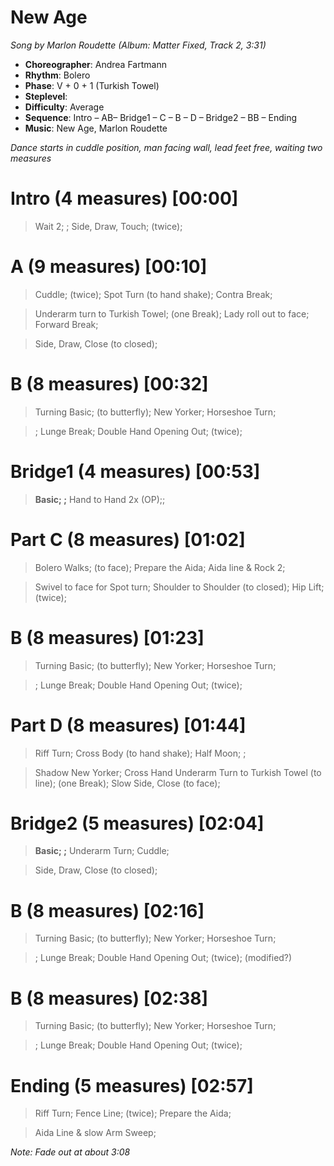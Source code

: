 # New Age
*Song by Marlon Roudette (Album: Matter Fixed, Track 2, 3:31)*
 
* **Choreographer**: Andrea Fartmann
* **Rhythm**: Bolero
* **Phase**: V + 0 + 1 (Turkish Towel)
* **Steplevel**: 
* **Difficulty**: Average
* **Sequence**: Intro – AB– Bridge1 – C – B – D – Bridge2 – BB – Ending
* **Music**: New Age, Marlon Roudette
 
*Dance starts in cuddle position, man facing wall, lead feet free, waiting two measures*
 
# Intro (4 measures) [00:00]

> Wait 2; ; Side, Draw, Touch; (twice);

# A (9 measures) [00:10]

> Cuddle; (twice); Spot Turn (to hand shake); Contra Break;

> Underarm turn to Turkish Towel; (one Break); Lady roll out to face; Forward Break; 

> Side, Draw, Close (to closed);

# B (8 measures) [00:32]

> Turning Basic; (to butterfly); New Yorker; Horseshoe Turn;

> ; Lunge Break; Double Hand Opening Out; (twice);

# Bridge1 (4 measures) [00:53]

> **Basic; ;** Hand to Hand 2x (OP);;

# Part C (8 measures) [01:02]

> Bolero Walks; (to face); Prepare the Aida; Aida line & Rock 2;

> Swivel to face for Spot turn; Shoulder to Shoulder (to closed); Hip Lift; (twice); 

# B (8 measures) [01:23]

> Turning Basic; (to butterfly); New Yorker; Horseshoe Turn;

> ; Lunge Break; Double Hand Opening Out; (twice);

# Part D (8 measures) [01:44] 

> Riff Turn; Cross Body (to hand shake); Half Moon; ;

> Shadow New Yorker; Cross Hand Underarm Turn to Turkish Towel (to line); (one Break); Slow Side, Close (to face);

# Bridge2 (5 measures) [02:04]

> **Basic; ;** Underarm Turn; Cuddle; 

> Side, Draw, Close (to closed);

# B (8 measures) [02:16]

> Turning Basic; (to butterfly); New Yorker; Horseshoe Turn;

> ; Lunge Break; Double Hand Opening Out; (twice); (modified?)

# B (8 measures) [02:38]

> Turning Basic; (to butterfly); New Yorker; Horseshoe Turn;

> ; Lunge Break; Double Hand Opening Out; (twice);

# Ending (5 measures) [02:57]

> Riff Turn; Fence Line; (twice); Prepare the Aida;

> Aida Line & slow Arm Sweep;

*Note: Fade out at about 3:08*
